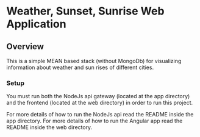 # Weather, Sunset, Sunrise Web Application

## Overview
This is a simple MEAN based stack (without MongoDb) for visualizing information about weather and sun rises of different cities.

### Setup
You must run both the NodeJs api gateway (located at the app directory) and the frontend (located at the web directory) in order to run this project.

For more details of how to run the NodeJs api read the README inside the app directory.
For more details of how to run the Angular app read the README inside the web directory.
